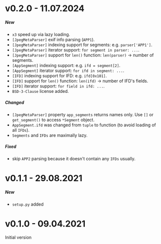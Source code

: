 # v0.2.0 - 11.07.2024

##### New
* `x3` speed up via lazy loading.
* `[JpegMetaParser]` exif info parsing (`APP1`).
* `[JpegMetaParser]` indexing support for segments: e.g. `parser['APP1']`.
* `[JpegMetaParser]` iterator support: `for segment in parser: ...`.
* `[JpegMetaParser]` support for `len()` function: `len(parser)` -> number of segments.
* `[AppSegment]` indexing support: e.g. `ifd = segment[2]`.
* `[AppSegment]` iterator support: `for ifd in segment: ...`.
* `[IFD]` indexing support for IFD: e.g. `ifd[0x101]`.
* `[IFD]` support for `len()` function: `len(ifd)` -> number of IFD's fields.
* `[IFD]` iterator support: `for field in ifd: ...`.
* `BSD-3-Clause` license added.

##### Changed
* `[JpegMetaParser]` property `app_segments` returns names only. Use `[]` or `get_segment()` to access `*Segment` object. 
* `AppSegment.ifd` was changed from `tuple` to function (to avoid loading of all `IFDs`). 
* `Segments` and `IFDs` are maximally lazy. 

##### Fixed
* skip `APP2` parsing because it doesn't contain any `IFDs` usually.


# v0.1.1 - 29.08.2021

##### New
* `setup.py` added 


# v0.1.0 - 09.04.2021

Initial version
